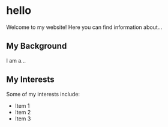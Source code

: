 # hello

Welcome to my website! Here you can find information about...

## My Background

I am a...

## My Interests

Some of my interests include:
- Item 1
- Item 2
- Item 3
